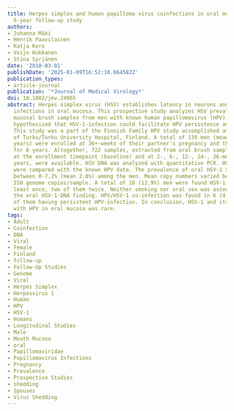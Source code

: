 ```yaml
---
title: Herpes simplex and human papilloma virus coinfections in oral mucosa of men-A
  6-year follow-up study
authors:
- Johanna Mäki
- Henrik Paavilainen
- Katja Kero
- Veijo Hukkanen
- Stina Syrjänen
date: '2018-03-01'
publishDate: '2025-01-09T16:52:10.664582Z'
publication_types:
- article-journal
publication: '*Journal of Medical Virology*'
doi: 10.1002/jmv.24965
abstract: Herpes simplex virus (HSV) establishes latency in neurons and recurrent
  infections in oral mucosa. This prospective study analyzes HSV prevalence in oral
  mucosal brush samples from men with known human papillomavirus (HPV) status. We
  hypothesized that HSV-1-infection could facilitate HPV persistence as a cofactor.
  This study was a part of the Finnish Family HPV study accomplished at the University
  of Turku/Turku University Hospital, Finland. A total of 139 men (mean age 28.6 ± 4.9
  years) were enrolled at 36+-weeks of their partner's pregnancy and thereafter followed-up
  for 6 years. Altogether, 722 samples, extracted from oral brush samples collected
  at the enrollment timepoint (baseline) and at 2-, 6-, 12-, 24-, 36-month, and 6
  years, were available. HSV DNA was analyzed with quantitative PCR. HSV-1 results
  were compared with the known HPV data. The prevalence of oral HSV-1 shedding varied
  between 0-7.2% (mean 2.8%) among the men. Mean copy numbers varied between 4 and
  550 genome copies/sample. A total of 18 (12.9%) men were found HSV-1-positive at
  least once, two of them twice. Neither smoking nor oral sex was associated with
  the oral HSV-1-DNA finding. HPV/HSV-1 co-infection was found in 6 (4.3%) men, all
  of them having persistent HPV-infection. In conclusion, HSV-1 and its coinfection
  with HPV in oral mucosa was rare.
tags:
- Adult
- Coinfection
- DNA
- Viral
- Female
- Finland
- follow-up
- Follow-Up Studies
- Genome
- Viral
- Herpes Simplex
- Herpesvirus 1
- Human
- HPV
- HSV-1
- Humans
- Longitudinal Studies
- Male
- Mouth Mucosa
- oral
- Papillomaviridae
- Papillomavirus Infections
- Pregnancy
- Prevalence
- Prospective Studies
- shedding
- Spouses
- Virus Shedding
---
```

